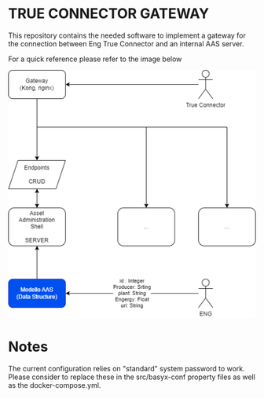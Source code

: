 # TRUE CONNECTOR GATEWAY

This repository contains the needed software to implement a gateway for the connection between Eng True Connector and an internal AAS server.

For a quick reference please refer to the image below

![tcgateway.png](/docs/img/tcgateway.png)

# Notes
The current configuration relies on "standard" system password to work. 
Please consider to replace these in the src/basyx-conf property files as well as the docker-compose.yml. 